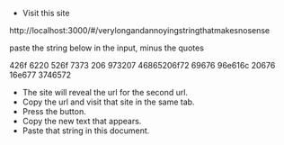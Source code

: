 - Visit this site

http://localhost:3000/#/verylongandannoyingstringthatmakesnosense

paste the string below in the input, minus the quotes

426f 6220 526f 7373 206 973207 46865206f72 69676 96e616c 20676 16e677 3746572

- The site will reveal the url for the second url.
- Copy the url and visit that site in the same tab.
- Press the button.
- Copy the new text that appears.
- Paste that string in this document.

